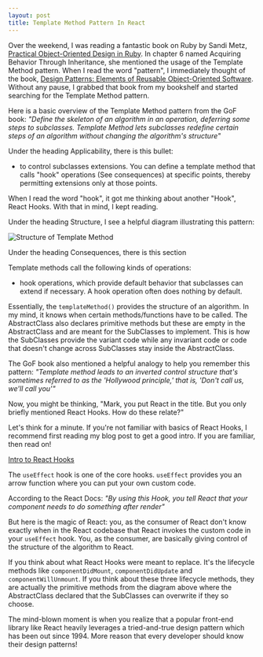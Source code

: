 ```yaml
---
layout: post
title: Template Method Pattern In React
---
```


Over the weekend, I was reading a fantastic book on Ruby by Sandi Metz, [Practical Object-Oriented Design in Ruby](https://www.poodr.com/). In chapter 6 named Acquiring Behavior Through Inheritance, she mentioned the usage of the Template Method pattern. When I read the word "pattern", I immediately thought of the book, [Design Patterns: Elements of Reusable Object-Oriented Software](https://www.amazon.com/Design-Patterns-Elements-Reusable-Object-Oriented/dp/0201633612). Without any pause, I grabbed that book from my bookshelf and started searching for the Template Method pattern.

Here is a basic overview of the Template Method pattern from the GoF book: _"Define the skeleton of an algorithm in an operation, deferring some steps to subclasses. Template Method lets subclasses redefine certain steps of an algorithm without changing the algorithm's structure"_

Under the heading Applicability, there is this bullet:

- to control subclasses extensions. You can define a template method that calls "hook" operations (See consequences) at specific points, thereby permitting extensions only at those points.

When I read the word "hook", it got me thinking about another "Hook", React Hooks. With that in mind, I kept reading.

Under the heading Structure, I see a helpful diagram illustrating this pattern:

![Structure of Template Method](https://upload.wikimedia.org/wikipedia/commons/2/2a/W3sDesign_Template_Method_Design_Pattern_UML.jpg)

Under the heading Consequences, there is this section

Template methods call the following kinds of operations:

- hook operations, which provide default behavior that subclasses can extend if necessary. A hook operation often does nothing by default.

Essentially, the `templateMethod()` provides the structure of an algorithm. In my mind, it knows when certain methods/functions have to be called. The AbstractClass also declares primitive methods but these are empty in the AbstractClass and are meant for the SubClasses to implement. This is how the SubClasses provide the variant code while any invariant code or code that doesn't change across SubClasses stay inside the AbstractClass.

The GoF book also mentioned a helpful analogy to help you remember this pattern: _"Template method leads to an inverted control structure that's sometimes referred to as the 'Hollywood principle,' that is, 'Don't call us, we'll call you'"_

Now, you might be thinking, "Mark, you put React in the title. But you only briefly mentioned React Hooks. How do these relate?"

Let's think for a minute. If you're not familiar with basics of React Hooks, I recommend first reading my blog post to get a good intro. If you are familiar, then read on!

[Intro to React Hooks](https://spartasixzero.github.io/Intro-To-React-Hooks/)

The `useEffect` hook is one of the core hooks. `useEffect` provides you an arrow function where you can put your own custom code.

According to the React Docs: _"By using this Hook, you tell React that your component needs to do something after render"_

But here is the magic of React: you, as the consumer of React don't know exactly when in the React codebase that React invokes the custom code in your `useEffect` hook. You, as the consumer, are basically giving control of the structure of the algorithm to React.

If you think about what React Hooks were meant to replace. It's the lifecycle methods like `componentDidMount`, `componentDidUpdate` and `componentWillUnmount`. If you think about these three lifecycle methods, they are actually the primitive methods from the diagram above where the AbstractClass declared that the SubClasses can overwrite if they so choose.

The mind-blown moment is when you realize that a popular front-end library like React heavily leverages a tried-and-true design pattern which has been out since 1994. More reason that every developer should know their design patterns!
